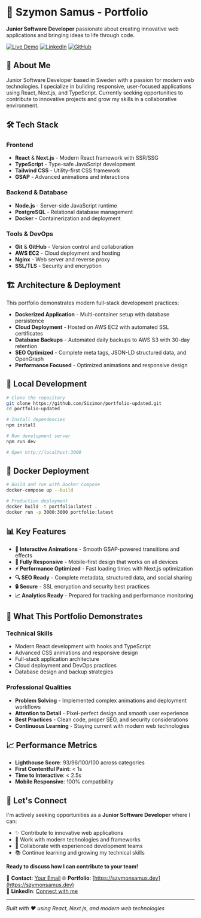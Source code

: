 # 🚀 Szymon Samus - Portfolio

**Junior Software Developer** passionate about creating innovative web applications and bringing ideas to life through code.

[![Live Demo](https://img.shields.io/badge/Live-Demo-brightgreen?style=for-the-badge)](https://szymonsamus.dev)
[![LinkedIn](https://img.shields.io/badge/LinkedIn-Connect-blue?style=for-the-badge&logo=linkedin)](https://www.linkedin.com/in/szymon-samus-1447201a0/)
[![GitHub](https://img.shields.io/badge/GitHub-Follow-black?style=for-the-badge&logo=github)](https://github.com/Sizimon)

## 🎯 About Me

Junior Software Developer based in Sweden with a passion for modern web technologies. I specialize in building responsive, user-focused applications using React, Next.js, and TypeScript. Currently seeking opportunities to contribute to innovative projects and grow my skills in a collaborative environment.

## 🛠️ Tech Stack

### Frontend
- **React** & **Next.js** - Modern React framework with SSR/SSG
- **TypeScript** - Type-safe JavaScript development
- **Tailwind CSS** - Utility-first CSS framework
- **GSAP** - Advanced animations and interactions

### Backend & Database
- **Node.js** - Server-side JavaScript runtime
- **PostgreSQL** - Relational database management
- **Docker** - Containerization and deployment

### Tools & DevOps
- **Git** & **GitHub** - Version control and collaboration
- **AWS EC2** - Cloud deployment and hosting
- **Nginx** - Web server and reverse proxy
- **SSL/TLS** - Security and encryption

## 🏗️ Architecture & Deployment

This portfolio demonstrates modern full-stack development practices:

- **Dockerized Application** - Multi-container setup with database persistence
- **Cloud Deployment** - Hosted on AWS EC2 with automated SSL certificates
- **Database Backups** - Automated daily backups to AWS S3 with 30-day retention
- **SEO Optimized** - Complete meta tags, JSON-LD structured data, and OpenGraph
- **Performance Focused** - Optimized animations and responsive design

## 🔧 Local Development

```bash
# Clone the repository
git clone https://github.com/Sizimon/portfolio-updated.git
cd portfolio-updated

# Install dependencies
npm install

# Run development server
npm run dev

# Open http://localhost:3000
```

## 🐳 Docker Deployment

```bash
# Build and run with Docker Compose
docker-compose up --build

# Production deployment
docker build -t portfolio:latest .
docker run -p 3000:3000 portfolio:latest
```

## 📊 Key Features

- **🎨 Interactive Animations** - Smooth GSAP-powered transitions and effects
- **📱 Fully Responsive** - Mobile-first design that works on all devices
- **⚡ Performance Optimized** - Fast loading times with Next.js optimization
- **🔍 SEO Ready** - Complete metadata, structured data, and social sharing
- **🔒 Secure** - SSL encryption and security best practices
- **📈 Analytics Ready** - Prepared for tracking and performance monitoring

## 🎯 What This Portfolio Demonstrates

### Technical Skills
- Modern React development with hooks and TypeScript
- Advanced CSS animations and responsive design
- Full-stack application architecture
- Cloud deployment and DevOps practices
- Database design and backup strategies

### Professional Qualities
- **Problem Solving** - Implemented complex animations and deployment workflows
- **Attention to Detail** - Pixel-perfect design and smooth user experience
- **Best Practices** - Clean code, proper SEO, and security considerations
- **Continuous Learning** - Staying current with modern web technologies

## 📈 Performance Metrics

- **Lighthouse Score**: 93/96/100/100 across categories
- **First Contentful Paint**: < 1s
- **Time to Interactive**: < 2.5s
- **Mobile Responsive**: 100% compatibility

## 🤝 Let's Connect

I'm actively seeking opportunities as a **Junior Software Developer** where I can:

- ✨ Contribute to innovative web applications
- 🚀 Work with modern technologies and frameworks
- 👥 Collaborate with experienced development teams
- 📚 Continue learning and growing my technical skills

**Ready to discuss how I can contribute to your team!**

📧 **Contact**: [Your Email](szymonsamus@gmail.com)
🌐 **Portfolio**: [https://szymonsamus.dev](https://szymonsamus.dev)  
💼 **LinkedIn**: [Connect with me](https://www.linkedin.com/in/szymon-samus-1447201a0/)

---

*Built with ❤️ using React, Next.js, and modern web technologies*